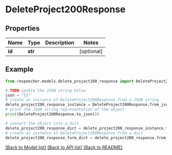 # DeleteProject200Response


## Properties

Name | Type | Description | Notes
------------ | ------------- | ------------- | -------------
**id** | **str** |  | [optional] 

## Example

```python
from respeecher.models.delete_project200_response import DeleteProject200Response

# TODO update the JSON string below
json = "{}"
# create an instance of DeleteProject200Response from a JSON string
delete_project200_response_instance = DeleteProject200Response.from_json(json)
# print the JSON string representation of the object
print(DeleteProject200Response.to_json())

# convert the object into a dict
delete_project200_response_dict = delete_project200_response_instance.to_dict()
# create an instance of DeleteProject200Response from a dict
delete_project200_response_form_dict = delete_project200_response.from_dict(delete_project200_response_dict)
```
[[Back to Model list]](../README.md#documentation-for-models) [[Back to API list]](../README.md#documentation-for-api-endpoints) [[Back to README]](../README.md)


